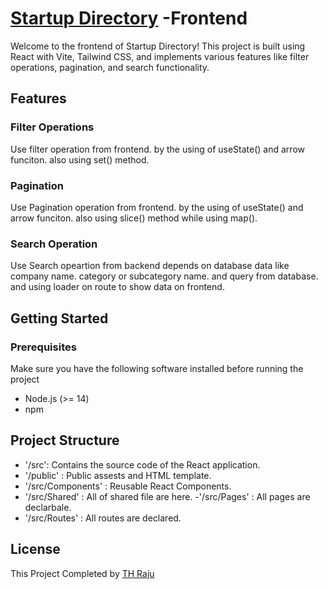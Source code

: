 
# [Startup Directory](https://startup-directory.netlify.app/) -Frontend

Welcome to the frontend of Startup Directory! This project is built using React with Vite, Tailwind CSS, and implements various features like filter operations, pagination, and search functionality.

## Features
### Filter Operations

Use filter operation from frontend. by the using of useState() and arrow funciton. also using set() method.

### Pagination

Use Pagination operation from frontend. by the using of useState() and arrow funciton. also using slice() method while using map().

### Search Operation

Use Search opeartion from backend depends on database data like company name. category or subcategory name. and query from database. and using loader on route to show data on frontend.

## Getting Started
### Prerequisites

Make sure you have the following software installed before running the project

- Node.js (>= 14)
- npm 

## Project Structure

- '/src': Contains the source code of the React application.
- '/public' : Public assests and HTML template.
- '/src/Components' : Reusable React Components.
- '/src/Shared' : All of shared file are here.
-'/src/Pages' : All pages are declarbale.
- '/src/Routes' : All routes are declared.


## License
This Project Completed by [TH Raju](https://tofajjol-hosen-raju.web.app/)